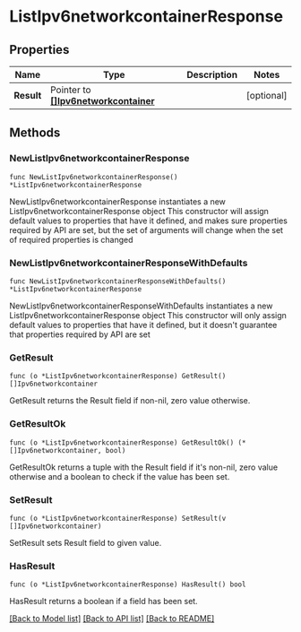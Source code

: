 # ListIpv6networkcontainerResponse

## Properties

Name | Type | Description | Notes
------------ | ------------- | ------------- | -------------
**Result** | Pointer to [**[]Ipv6networkcontainer**](Ipv6networkcontainer.md) |  | [optional] 

## Methods

### NewListIpv6networkcontainerResponse

`func NewListIpv6networkcontainerResponse() *ListIpv6networkcontainerResponse`

NewListIpv6networkcontainerResponse instantiates a new ListIpv6networkcontainerResponse object
This constructor will assign default values to properties that have it defined,
and makes sure properties required by API are set, but the set of arguments
will change when the set of required properties is changed

### NewListIpv6networkcontainerResponseWithDefaults

`func NewListIpv6networkcontainerResponseWithDefaults() *ListIpv6networkcontainerResponse`

NewListIpv6networkcontainerResponseWithDefaults instantiates a new ListIpv6networkcontainerResponse object
This constructor will only assign default values to properties that have it defined,
but it doesn't guarantee that properties required by API are set

### GetResult

`func (o *ListIpv6networkcontainerResponse) GetResult() []Ipv6networkcontainer`

GetResult returns the Result field if non-nil, zero value otherwise.

### GetResultOk

`func (o *ListIpv6networkcontainerResponse) GetResultOk() (*[]Ipv6networkcontainer, bool)`

GetResultOk returns a tuple with the Result field if it's non-nil, zero value otherwise
and a boolean to check if the value has been set.

### SetResult

`func (o *ListIpv6networkcontainerResponse) SetResult(v []Ipv6networkcontainer)`

SetResult sets Result field to given value.

### HasResult

`func (o *ListIpv6networkcontainerResponse) HasResult() bool`

HasResult returns a boolean if a field has been set.


[[Back to Model list]](../README.md#documentation-for-models) [[Back to API list]](../README.md#documentation-for-api-endpoints) [[Back to README]](../README.md)


